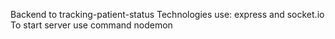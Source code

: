 Backend to tracking-patient-status
Technologies use: express and socket.io
To start server use command nodemon